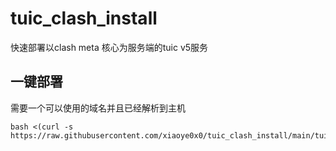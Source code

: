 # tuic_clash_install
快速部署以clash meta 核心为服务端的tuic v5服务

## 一键部署
需要一个可以使用的域名并且已经解析到主机
```
bash <(curl -s https://raw.githubusercontent.com/xiaoye0x0/tuic_clash_install/main/tuic_clash.sh)
```
